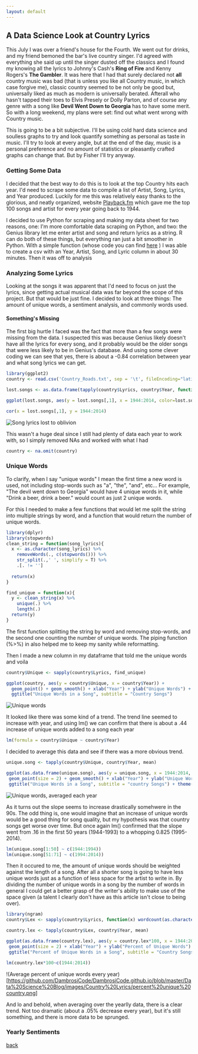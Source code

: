 ```yaml
---
layout: default
---
```


## A Data Science Look at Country Lyrics

  This July I was over a friend's house for the Fourth. We went out for drinks, and my friend bemoned the bar's live country singer. I'd agreed with everything she said up until the singer dusted off the classics and I found my knowing all the lyrics to Johnny's Cash's **Ring of Fire** and Kenny Rogers's **The Gambler**. It was here that I had that surely declared not **all** country music was bad (that is unless you like all Country music, in which case forgive me), classic country seemed to be not only be good but, universally liked as much as modern is universally berated. Afterall who hasn't tapped their toes to Elvis Presely or Dolly Parton, and of course any genre with a song like **Devil Went Down to Georgia** has to have some merit. So with a long weekend, my plans were set: find out what went wrong with Country music.
  
  This is going to be a bit subjective. I'll be using cold hard data science and soulless graphs to try and look quantify something as personal as taste in music. I'll try to look at every angle, but at the end of the day, music is a personal preference and no amount of statistics or pleasantly crafted graphs can change that. But by Fisher I'll try anyway.
  
  ### Getting Some Data
  
  I decided that the best way to do this is to look at the top Country hits each year. I'd need to scrape some data to compile a list of Artist, Song, Lyrics, and Year produced. Luckily for me this was relatively easy thanks to the glorious, and neatly organized, website [Playback.fm](https://playback.fm/charts/country) which gave me the top 100 songs and artist for every year going back to 1944. 
  
  I decided to use Python for scraping and making my data sheet for two reasons, one: I'm more comfortable data scraping on Python, and two: the Genius library let me enter artist and song and return lyrics as a string. R can do both of these things, but everything ran just a bit smoother in Python. With a simple function (whose code you can find [here](https://github.com/DambrosiCode/music_analysis/blob/master/lyrics%20getter) ) I was able to create a csv with an Year, Artist, Song, and Lyric column in about 30 minutes. Then it was off to analysis
  
  ### Analyzing Some Lyrics
  
   Looking at the songs it was apparent that I'd need to focus on just the lyrics, since getting actual musical data was far beyond the scope of this project. But that would be just fine. I decided to look at three things: The amount of unique words, a sentiment analysis, and commonly words used.
   
  #### Something's Missing
  
  The first big hurtle I faced was the fact that more than a few songs were missing from the data. I suspected this was because Genius likely doesn't have all the lyrics for every song, and it probably would be the older songs that were less likely to be in Genius's database. And using some clever coding we can see that yes, there is about a -0.84 correlation between year and what song lyrics we can get.  
  
  
```R
library(ggplot2)
country <- read.csv('Country_Roads.txt', sep = '\t', fileEncoding="latin1")  

lost.songs <- as.data.frame(tapply(country$Lyrics, country$Year, function(x) sum(is.na(x))))  

ggplot(lost.songs, aes(y = lost.songs[,1], x = 1944:2014, color=lost.songs[,1])) +   geom_point(size = 3) + xlab('Year') + ylab('Lost Songs') + ggtitle("Lost Songs") +  theme(legend.position = "none")

cor(x = lost.songs[,1], y = 1944:2014)
```  
![Song lyrics lost to oblivion](https://github.com/DambrosiCode/DambrosiCode.github.io/blob/master/Data%20Science%20Blog/images/Country%20Lyrics/Lost%20Songs%20Country.png)

This wasn't a huge deal since I still had plenty of data each year to work with, so I simply removed NAs and worked with what I had
```R
country <- na.omit(country)
```  

### Unique Words

To clarify, when I say "unique words" I mean the first time a new word is used, not including stop-words such as "a", "the", "and", etc... For example, "The devil went down to Georgia" would have 4 unique words in it, while "Drink a beer, drink a beer." would count as just 2 unique words.

For this I needed to make a few functions that would let me split the string into multiple strings by word, and a function that would return the number of unique words. 
```R
library(dplyr)
library(stopwords)
clean_string = function(song_lyrics){
  x <- as.character(song_lyrics) %>%
    removeWords(., c(stopwords())) %>%
    str_split(.,' ', simplify = T) %>% 
    .[. != '']
  
  return(x)
}

find_unique = function(x){
  y <- clean_string(x) %>%
    unique(.) %>%
    length(.)
  return(y)
}
```  
The first function splitting the string by word and removing stop-words, and the second one counting the number of unique words. The piping function (%>%) in also helped me to keep my sanity while reformatting.  

Then I made a new column in my dataframe that told me the unique words and voila
```R
country$Unique <- sapply(country$Lyrics, find_unique)

ggplot(country, aes(y = country$Unique, x = country$Year)) + 
  geom_point() + geom_smooth() + xlab("Year") + ylab("Unique Words") + 
  ggtitle("Unique Words in a Song", subtitle = "Country Songs")
```  
![Unique words](https://github.com/DambrosiCode/DambrosiCode.github.io/blob/master/Data%20Science%20Blog/images/Country%20Lyrics/Unique%20Country.png)
  
 It looked like there was some kind of a trend. The trend line seemed to increase with year, and using lm() we can confirm that there is about a .44 increase of unique words added to a song each year
 ```R
lm(formula = country$Unique ~ country$Year)
```  
   
I decided to average this data and see if there was a more obvious trend. 
 ```R
unique.song <- tapply(country$Unique, country$Year, mean)

ggplot(as.data.frame(unique.song), aes(y = unique.song, x = 1944:2014, color = unique.song)) + 
  geom_point(size = 2) + geom_smooth() + xlab("Year") + ylab("Unique Words") + 
  ggtitle("Unique Words in a Song", subtitle = "country Songs") + theme(legend.position = "none")
``` 
![Unique words, averaged each year](https://github.com/DambrosiCode/DambrosiCode.github.io/blob/master/Data%20Science%20Blog/images/Country%20Lyrics/Mean%20Unique%20Words%20Country.png)

As it turns out the slope seems to increase drastically somehwere in the 90s. The odd thing is, one would imagine that an increase of unique words would be a good thing for song quality, but my hypothesis was that country songs get worse over time. But once again lm() confirmed that the slope went from .16 in the first 50 years (1944-1993) to a whopping 0.825 (1995-2014). 
 ```R
lm(unique.song[1:50] ~ c(1944:1994))
lm(unique.song[51:71] ~ c(1994:2014))
``` 

Then it occured to me, the amount of unique words should be weighted against the length of a song. After all a shorter song is going to have less unique words just as a function of less space for the artist to write in. By dividing the number of unique words in a song by the number of words in general I could get a better grasp of the writer's ability to make use of the space given (a talent I clearly don't have as this article isn't close to being over). 

 ```R
library(ngram)
country$Lex <- sapply(country$Lyrics, function(x) wordcount(as.character(unique(clean_string(x))))/wordcount(as.character(x)))

country.lex <- tapply(country$Lex, country$Year, mean)

ggplot(as.data.frame(country.lex), aes(y = country.lex*100, x = 1944:2014, color = country.lex)) + 
  geom_point(size = 2) + xlab("Year") + ylab("Percent of Unique Words") + geom_smooth(se = F, method = 'lm') + 
  ggtitle("Percent of Unique Words in a Song", subtitle = "Country Songs") + theme(legend.position = "none")

lm(country.lex*100~c(1944:2014))
``` 
!(Average percent of unique words every year)[https://github.com/DambrosiCode/DambrosiCode.github.io/blob/master/Data%20Science%20Blog/images/Country%20Lyrics/percent%20unique%20country.png]

And lo and behold, when averaging over the yearlly data, there is a clear trend. Not too dramatic (about a .05% decrease every year), but it's still something, and there is more data to be sprunged. 

### Yearly Sentiments
   
[back](../../)















